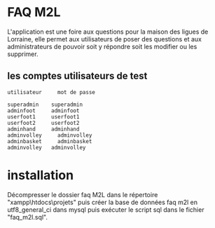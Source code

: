 # FAQ M2L
L'application est une foire aux questions pour la maison des ligues de Lorraine, elle permet aux utilisateurs de poser des questions et aux administrateurs de pouvoir soit y répondre soit les modifier ou les supprimer.

## les comptes utilisateurs de test

    utilisateur     mot de passe

    superadmin    superadmin
    adminfoot     adminfoot
    userfoot1     userfoot1
    userfoot2     userfoot2
    adminhand     adminhand
    adminvolley     adminvolley
    adminbasket     adminbasket
    adminvolley   adminvolley

# installation 
Décompresser le dossier faq M2L dans le répertoire "xampp\htdocs\projets" puis créer la base de données faq m2l en utf8_general_ci dans mysql puis exécuter le script sql dans le fichier "faq_m2l.sql".